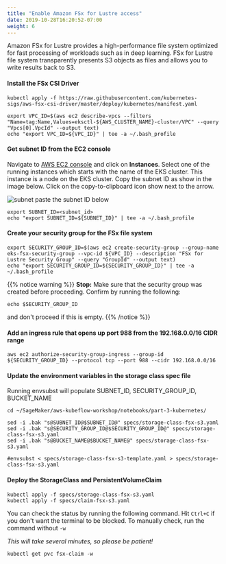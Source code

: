 ```yaml
---
title: "Enable Amazon FSx for Lustre access"
date: 2019-10-28T16:20:52-07:00
weight: 6
---
```


Amazon FSx for Lustre provides a high-performance file system optimized for fast processing of workloads such as in deep learning. FSx for Lustre file system transparently presents S3 objects as files and allows you to write results back to S3.

#### Install the FSx CSI Driver
```
kubectl apply -f https://raw.githubusercontent.com/kubernetes-sigs/aws-fsx-csi-driver/master/deploy/kubernetes/manifest.yaml
```
```
export VPC_ID=$(aws ec2 describe-vpcs --filters "Name=tag:Name,Values=eksctl-${AWS_CLUSTER_NAME}-cluster/VPC" --query "Vpcs[0].VpcId" --output text)
echo "export VPC_ID=${VPC_ID}" | tee -a ~/.bash_profile
```

#### Get subnet ID from the EC2 console
Navigate to [AWS EC2 console](https://console.aws.amazon.com/ec2/v2/home) and click on **Instances**.
Select one of the running instances which starts with the name of the EKS cluster. This instance is a node on the EKS cluster.
Copy the subnet ID as show in the image below. Click on the copy-to-clipboard icon show next to the arrow.

![subnet](/images/eks/subnet_image.png)
paste the subnet ID below
```
export SUBNET_ID=<subnet_id>
echo "export SUBNET_ID=${SUBNET_ID}" | tee -a ~/.bash_profile
```

#### Create your security group for the FSx file system
```
export SECURITY_GROUP_ID=$(aws ec2 create-security-group --group-name eks-fsx-security-group --vpc-id ${VPC_ID} --description "FSx for Lustre Security Group" --query "GroupId" --output text)
echo "export SECURITY_GROUP_ID=${SECURITY_GROUP_ID}" | tee -a ~/.bash_profile
```

{{% notice warning %}}
**Stop:** Make sure that the security group was created before proceeding.
Confirm by running the following:
```
echo $SECURITY_GROUP_ID
````
and don't proceed if this is empty.
{{% /notice %}}

#### Add an ingress rule that opens up port 988 from the 192.168.0.0/16 CIDR range
```
aws ec2 authorize-security-group-ingress --group-id ${SECURITY_GROUP_ID} --protocol tcp --port 988 --cidr 192.168.0.0/16
```

#### Update the environment variables in the storage class spec file
Running envsubst will populate SUBNET_ID, SECURITY_GROUP_ID, BUCKET_NAME
```
cd ~/SageMaker/aws-kubeflow-workshop/notebooks/part-3-kubernetes/

sed -i .bak "s@SUBNET_ID@$SUBNET_ID@" specs/storage-class-fsx-s3.yaml
sed -i .bak "s@SECURITY_GROUP_ID@$SECURITY_GROUP_ID@" specs/storage-class-fsx-s3.yaml 
sed -i .bak "s@BUCKET_NAME@$BUCKET_NAME@" specs/storage-class-fsx-s3.yaml

#envsubst < specs/storage-class-fsx-s3-template.yaml > specs/storage-class-fsx-s3.yaml
```

#### Deploy the StorageClass and PersistentVolumeClaim
```
kubectl apply -f specs/storage-class-fsx-s3.yaml
kubectl apply -f specs/claim-fsx-s3.yaml
```

You can check the status by running the following command. Hit `Ctrl+C` if you don't want the terminal to be blocked. To manually check, run the command without `-w`

*This will take several minutes, so please be patient!*

```
kubectl get pvc fsx-claim -w
```
